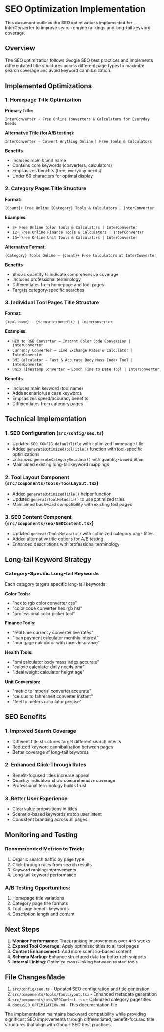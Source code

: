 # SEO Optimization Implementation

This document outlines the SEO optimizations implemented for InterConverter to improve search engine rankings and long-tail keyword coverage.

## Overview

The SEO optimization follows Google SEO best practices and implements differentiated title structures across different page types to maximize search coverage and avoid keyword cannibalization.

## Implemented Optimizations

### 1. Homepage Title Optimization

**Primary Title:**
```
InterConverter - Free Online Converters & Calculators for Everyday Needs
```

**Alternative Title (for A/B testing):**
```
InterConverter - Convert Anything Online | Free Tools & Calculators
```

**Benefits:**
- Includes main brand name
- Contains core keywords (converters, calculators)
- Emphasizes benefits (free, everyday needs)
- Under 60 characters for optimal display

### 2. Category Pages Title Structure

**Format:**
```
{Count}+ Free Online {Category} Tools & Calculators | InterConverter
```

**Examples:**
- `8+ Free Online Color Tools & Calculators | InterConverter`
- `12+ Free Online Finance Tools & Calculators | InterConverter`
- `15+ Free Online Unit Tools & Calculators | InterConverter`

**Alternative Format:**
```
{Category} Tools Online – {Count}+ Free Calculators at InterConverter
```

**Benefits:**
- Shows quantity to indicate comprehensive coverage
- Includes professional terminology
- Differentiates from homepage and tool pages
- Targets category-specific searches

### 3. Individual Tool Pages Title Structure

**Format:**
```
{Tool Name} – {Scenario/Benefit} | InterConverter
```

**Examples:**
- `HEX to RGB Converter – Instant Color Code Conversion | InterConverter`
- `Currency Converter – Live Exchange Rates & Calculator | InterConverter`
- `BMI Calculator – Fast & Accurate Body Mass Index Tool | InterConverter`
- `Unix Timestamp Converter – Epoch Time to Date Tool | InterConverter`

**Benefits:**
- Includes main keyword (tool name)
- Adds scenario/use case keywords
- Emphasizes speed/accuracy benefits
- Differentiates from category pages

## Technical Implementation

### 1. SEO Configuration (`src/config/seo.ts`)

- Updated `SEO_CONFIG.defaultTitle` with optimized homepage title
- Added `generateOptimizedToolTitle()` function with tool-specific optimizations
- Enhanced `generateCategoryMetadata()` with quantity-based titles
- Maintained existing long-tail keyword mappings

### 2. Tool Layout Component (`src/components/tools/ToolLayout.tsx`)

- Added `generateOptimizedTitle()` helper function
- Updated `generateToolMetadata()` to use optimized titles
- Maintained backward compatibility with existing tool pages

### 3. SEO Content Component (`src/components/seo/SEOContent.tsx`)

- Updated `generateToolsMetadata()` with optimized category page titles
- Added alternative title options for A/B testing
- Enhanced descriptions with professional terminology

## Long-tail Keyword Strategy

### Category-Specific Long-tail Keywords

Each category targets specific long-tail keywords:

**Color Tools:**
- "hex to rgb color converter css"
- "color code converter hex rgb hsl"
- "professional color picker tool"

**Finance Tools:**
- "real time currency converter live rates"
- "loan payment calculator monthly interest"
- "mortgage calculator with taxes insurance"

**Health Tools:**
- "bmi calculator body mass index accurate"
- "calorie calculator daily needs bmr"
- "ideal weight calculator height age"

**Unit Conversion:**
- "metric to imperial converter accurate"
- "celsius to fahrenheit converter instant"
- "feet to meters calculator precise"

## SEO Benefits

### 1. Improved Search Coverage
- Different title structures target different search intents
- Reduced keyword cannibalization between pages
- Better coverage of long-tail keywords

### 2. Enhanced Click-Through Rates
- Benefit-focused titles increase appeal
- Quantity indicators show comprehensive coverage
- Professional terminology builds trust

### 3. Better User Experience
- Clear value propositions in titles
- Scenario-based keywords match user intent
- Consistent branding across all pages

## Monitoring and Testing

### Recommended Metrics to Track:
1. Organic search traffic by page type
2. Click-through rates from search results
3. Keyword ranking improvements
4. Long-tail keyword performance

### A/B Testing Opportunities:
1. Homepage title variations
2. Category page title formats
3. Tool page benefit keywords
4. Description length and content

## Next Steps

1. **Monitor Performance:** Track ranking improvements over 4-6 weeks
2. **Expand Tool Coverage:** Apply optimized titles to all tool pages
3. **Content Enhancement:** Add more scenario-based content
4. **Schema Markup:** Enhance structured data for better rich snippets
5. **Internal Linking:** Optimize cross-linking between related tools

## File Changes Made

1. `src/config/seo.ts` - Updated SEO configuration and title generation
2. `src/components/tools/ToolLayout.tsx` - Enhanced metadata generation
3. `src/components/seo/SEOContent.tsx` - Optimized category page titles
4. `docs/SEO_OPTIMIZATION.md` - This documentation file

The implementation maintains backward compatibility while providing significant SEO improvements through differentiated, benefit-focused title structures that align with Google SEO best practices.
